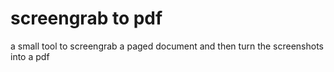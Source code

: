 # screengrab to pdf

a small tool to screengrab a paged document and then turn the screenshots into a pdf
